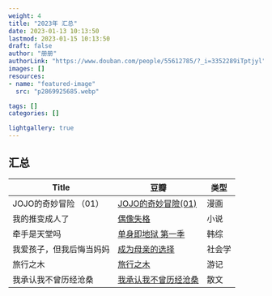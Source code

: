 ```yaml
---
weight: 4
title: "2023年 汇总"
date: 2023-01-13 10:13:50
lastmod: 2023-01-15 10:13:50
draft: false
author: "册册"
authorLink: "https://www.douban.com/people/55612785/?_i=3352289iTptjyl"
images: []
resources:
- name: "featured-image"
  src: "p2869925685.webp"

tags: []
categories: []

lightgallery: true
---
```


## 汇总

| Title         | 豆瓣                                                        | 类型  |
|---------------|-----------------------------------------------------------|-----|
| JOJO的奇妙冒险 （01） | [JOJO的奇妙冒險(01)](https://book.douban.com/subject/1467599/) | 漫画  |
| 我的推变成人了       | [偶像失格](https://book.douban.com/subject/35680099/)         | 小说  |
| 牵手是天堂吗        | [单身即地狱 第一季](https://movie.douban.com/subject/35704514/)   | 韩综  |
| 我爱孩子，但我后悔当妈妈  | [成为母亲的选择](https://book.douban.com/subject/35687473/)     | 社会学 |
| 旅行之木          | [旅行之木](https://book.douban.com/subject/35331764/)     | 游记  |
| 我承认我不曾历经沧桑| [我承认我不曾历经沧桑](https://book.douban.com/subject/25741244/)    | 散文  |


